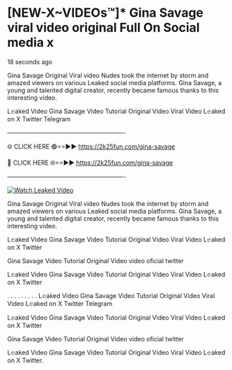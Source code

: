 # [NEW-X~VIDEOs™]* Gina Savage viral video original Full On Social media x

18 seconds ago

Gina Savage Original Viral video Nudes took the internet by storm and amazed viewers on various Leaked social media platforms. Gina Savage, a young and talented digital creator, recently became famous thanks to this interesting video.

L𝚎aked Video Gina Savage Video Tutorial Original Video Viral Video L𝚎aked on X Twitter Telegram

———————————————————-

🌐 CLICK HERE 🟢==►► https://2k25fun.com/gina-savage

🔴 CLICK HERE 🌐==►► https://2k25fun.com/gina-savage

———————————————————-

[![Watch Leaked Video](https://miro.medium.com/v2/resize:fit:828/format:webp/1*cilzJN44JGOrTw9NJCrNHA.gif "Watch Leaked Video")](https://2k25fun.com/gina-savage)

Gina Savage Original Viral video Nudes took the internet by storm and amazed viewers on various Leaked social media platforms. Gina Savage, a young and talented digital creator, recently became famous thanks to this interesting video.

L𝚎aked Video Gina Savage Video Tutorial Original Video Viral Video L𝚎aked on X Twitter

Gina Savage Video Tutorial Original Video video oficial twitter

L𝚎aked Video Gina Savage Video Tutorial Original Video Viral Video L𝚎aked on X Twitter

. . . . . . . . . L𝚎aked Video Gina Savage Video Tutorial Original Video Viral Video L𝚎aked on X Twitter Telegram

L𝚎aked Video Gina Savage Video Tutorial Original Video Viral Video L𝚎aked on X Twitter

Gina Savage Video Tutorial Original Video video oficial twitter

L𝚎aked Video Gina Savage Video Tutorial Original Video Viral Video L𝚎aked on X Twitter.